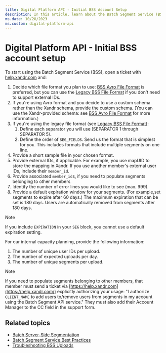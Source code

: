 ```yaml
---
title: Digital Platform API - Initial BSS Account Setup
description: In this article, learn about the Batch Segment Service (BSS) account setup.
ms.date: 10/28/2023
ms.custom: digital-platform-api
---
```


# Digital Platform API - Initial BSS account setup

To start using the Batch Segment Service (BSS), open a ticket with [help.xandr.com](https://help.xandr.com/) and:

1. Decide which file format you plan to use: [BSS Avro File Format](bss-avro-file-format.md) is preferred, but you can use the [Legacy BSS File Format](legacy-bss-file-format.md) if you don't need to support external IDs.
1. If you're using Avro format and you decide to use a custom schema rather than the Xandr schema, provide the custom schema. (You can use the Xandr-provided schema: see [BSS Avro File Format](bss-avro-file-format.md) for more information.)
1. If you're using the legacy file format (see [Legacy BSS File Format](legacy-bss-file-format.md)):
    1. Define each separator you will use (SEPARATOR 1 through SEPARATOR 5).
    1. Define the order of `SEG_FIELDS`. Send us the format that is simplest for you. This includes formats that include multiple segments on one line.
1. Provide a short sample file in your chosen format.
1. Provide external IDs, if applicable. For example, you use mapUID to store the mapping in Xandr. If you use another member's external user IDs, include their `member_id`.
1. Provide associated `member_id`s, if you need to populate segments belonging to other members.
1. Identify the number of error lines you would like to see (max. 999).
1. Provide a default expiration window for your segments. (For example,set segments to expire after 60 days.) The maximum expiration that can be set is 180 days. Users are automatically removed from segments after 180 days.

> [!NOTE]
> If you include `EXPIRATION` in your `SEG` block, you cannot use a default expiration setting.

For our internal capacity planning, provide the following information:

1. The number of unique user IDs per upload.
1. The number of expected uploads per day.
1. The number of unique segments per upload.

> [!NOTE]
> If you need to populate segments belonging to other members, that member must send a ticket via [https://help.xandr.com](https://help.xandr.com/) explicitly authorizing your usage: "I authorize `CLIENT_NAME` to add users to/remove users from segments in my account using the Batch Segment API service." They must also add their Account Manager to the CC field in the support form.

## Related topics

- [Batch Server-Side Segmentation](batch-server-side-segmentation.md)
- [Batch Segment Service Best Practices](batch-segment-service-best-practices.md)
- [Troubleshooting BSS Uploads](troubleshooting-bss-uploads.md)
